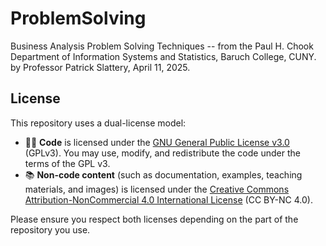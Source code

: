 # ProblemSolving
Business Analysis Problem Solving Techniques -- from the Paul H. Chook Department of Information Systems and Statistics, Baruch College, CUNY.
by Professor Patrick Slattery, April 11, 2025.

## License

This repository uses a dual-license model:

- 🧑‍💻 **Code** is licensed under the [GNU General Public License v3.0](LICENSE) (GPLv3). You may use, modify, and redistribute the code under the terms of the GPL v3.
- 📚 **Non-code content** (such as documentation, examples, teaching materials, and images) is licensed under the [Creative Commons Attribution-NonCommercial 4.0 International License](LICENSE-CONTENT.md) (CC BY-NC 4.0).

Please ensure you respect both licenses depending on the part of the repository you use.
